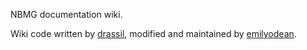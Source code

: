 NBMG documentation wiki. 

Wiki code written by [drassil](github.com/drassil), modified and maintained by [emilyodean](github.com/emilyodean).
